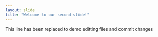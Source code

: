 ```yaml
---
layout: slide
title: "Welcome to our second slide!"
---
```

This line has been replaced to demo editting files and commit changes
